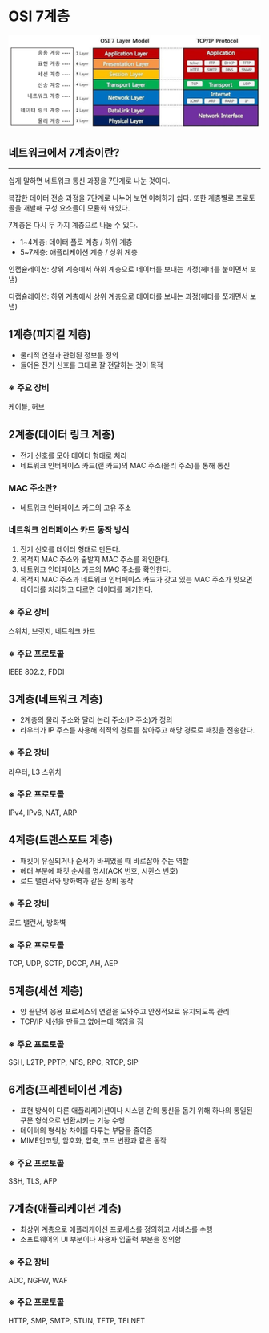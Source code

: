 # OSI 7계층
![7layers](./img/OSI_7_layers.png)
## 네트워크에서 7계층이란?

---

쉽게 말하면 네트워크 통신 과정을 7단계로 나눈 것이다.

복잡한 데이터 전송 과정을 7단계로 나누어 보면 이해하기 쉽다. 또한 계층별로 프로토콜을 개발해 구성 요소들이 모듈화 돼있다.

7계층은 다시 두 가지 계층으로 나눌 수 있다.

- 1~4계층: 데이터 플로 계층 / 하위 계층
- 5~7계층: 애플리케이션 계층 / 상위 계층

인캡슐레이션: 상위 계층에서 하위 계층으로 데이터를 보내는 과정(헤더를 붙이면서 보냄)

디캡슐레이션: 하위 계층에서 상위 계층으로 데이터를 보내는 과정(헤더를 쪼개면서 보냄)

## 1계층(피지컬 계층)

- 물리적 연결과 관련된 정보를 정의
- 들어온 전기 신호를 그대로 잘 전달하는 것이 목적

### ※ 주요 장비

케이블, 허브

## 2계층(데이터 링크 계층)

- 전기 신호를 모아 데이터 형태로 처리
- 네트워크 인터페이스 카드(랜 카드)의 MAC 주소(물리 주소)를 통해 통신

### MAC 주소란?

- 네트워크 인터페이스 카드의 고유 주소

### 네트워크 인터페이스 카드 동작 방식

1. 전기 신호를 데이터 형태로 만든다.
2. 목적지 MAC 주소와 출발지 MAC 주소를 확인한다.
3. 네트워크 인터페이스 카드의 MAC 주소를 확인한다.
4. 목적지 MAC 주소과 네트워크 인터페이스 카드가 갖고 있는 MAC 주소가 맞으면 데이터를 처리하고 다르면 데이터를 폐기한다.

### ※ 주요 장비

스위치, 브릿지, 네트워크 카드

### ※ 주요 프로토콜

IEEE 802.2, FDDI

## 3계층(네트워크 계층)

- 2계층의 물리 주소와 달리 논리 주소(IP 주소)가 정의
- 라우터가 IP 주소를 사용해 최적의 경로를 찾아주고 해당 경로로 패킷을 전송한다.

### ※ 주요 장비

라우터, L3 스위치

### ※ 주요 프로토콜

IPv4, IPv6, NAT, ARP

## 4계층(트랜스포트 계층)

- 패킷이 유실되거나 순서가 바뀌었을 때 바로잡아 주는 역할
- 헤더 부분에 패킷 순서를 명시(ACK 번호, 시퀸스 번호)
- 로드 밸런서와 방화벽과 같은 장비 동작

### ※ 주요 장비

로드 밸런서, 방화벽

### ※ 주요 프로토콜

TCP, UDP, SCTP, DCCP, AH, AEP

## 5계층(세션 계층)

- 양 끝단의 응용 프로세스의 연결을 도와주고 안정적으로 유지되도록 관리
- TCP/IP 세션을 만들고 없애는데 책임을 짐

### ※ 주요 프로토콜

SSH, L2TP, PPTP, NFS, RPC, RTCP, SIP

## 6계층(프레젠테이션 계층)

- 표현 방식이 다른 애플리케이션이나 시스템 간의 통신을 돕기 위해 하나의 통일된 구문 형식으로 변환시키는 기능 수행
- 데이터의 형식상 차이를 다루는 부담을 줄여줌
- MIME인코딩, 암호화, 압축, 코드 변환과 같은 동작

### ※ 주요 프로토콜

SSH, TLS, AFP

## 7계층(애플리케이션 계층)

- 최상위 계층으로 애플리케이션 프로세스를 정의하고 서비스를 수행
- 소프트웨어의 UI 부분이나 사용자 입출력 부분을 정의함

### ※ 주요 장비

ADC, NGFW, WAF

### ※ 주요 프로토콜

HTTP, SMP, SMTP, STUN, TFTP, TELNET